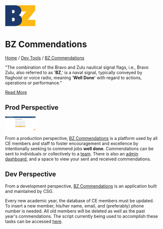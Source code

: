 <img src="./images/bz-logo.png" width=100px alt="BZ Commendations Logo"/>

# BZ Commendations

[Home](../../Readme.md) / [Dev Tools](../dev-tools.md) / [BZ Commendations](tool.md)

"The combination of the Bravo and Zulu nautical signal flags, i.e., Bravo Zulu, also referred to as '**BZ**,' is a naval signal, typically conveyed by flaghoist or voice radio, meaning '**Well Done**' with regard to actions, operations or performance." 

[Read More](https://en.wikipedia.org/wiki/Bravo_Zulu#:~:text=The%20combination%20of%20the%20Bravo,to%20actions%2C%20operations%20or%20performance.)

## Prod Perspective

<img src="./images/bz-comm.png" width=100px alt="BZ Commendations Home"/>

From a production perspective, [BZ Commendations](https://bz-cedarville.com/) is a platform used by all CE members and staff to foster encouragement and excellence by intentionally seeking to commend jobs **well done**. Commendations can be sent to individuals or collectively to a [team](https://bz-cedarville.com/team). There is also an [admin dashboard](https://bz-cedarville.com/admin), and a space to view your sent and received commendations.

## Dev Perspective

From a development perspective, [BZ Commendations](https://github.com/CreativeSolutionsGroup/bz-commendations-next) is an application built and maintained by CSG.

Every new academic year, the database of CE members must be updated. To insert a new member, his/her name, email, and (preferably) phone number is needed. All old members will be deleted as well as the past year's commendations. The script currently being used to accomplish these tasks can be accessed [here](https://github.com/CreativeSolutionsGroup/utils/tree/main/).
